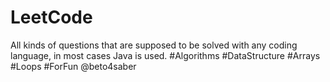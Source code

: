 # LeetCode
 
All kinds of questions that are supposed to be solved with any coding language, in most cases Java is used.
#Algorithms
#DataStructure
#Arrays
#Loops
#ForFun
@beto4saber
